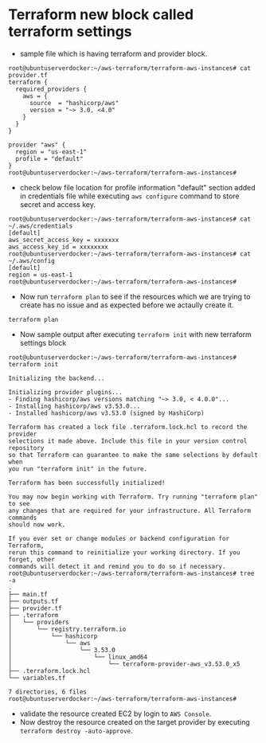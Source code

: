 # Terraform new block called terraform settings
- sample file which is having terraform and provider block.
```
root@ubuntuserverdocker:~/aws-terraform/terraform-aws-instances# cat provider.tf
terraform {
  required_providers {
    aws = {
      source  = "hashicorp/aws"
      version = "~> 3.0, <4.0"
    }
  }
}

provider "aws" {
  region = "us-east-1"
  profile = "default"
}
root@ubuntuserverdocker:~/aws-terraform/terraform-aws-instances#
```

- check below file location for profile information "default" section added in credentials file while executing ```aws configure``` command to store secret and access key.
```
root@ubuntuserverdocker:~/aws-terraform/terraform-aws-instances# cat ~/.aws/credentials
[default]
aws_secret_access_key = xxxxxxx
aws_access_key_id = xxxxxxxx
root@ubuntuserverdocker:~/aws-terraform/terraform-aws-instances# cat ~/.aws/config
[default]
region = us-east-1
root@ubuntuserverdocker:~/aws-terraform/terraform-aws-instances#
```

- Now run ```terraform plan``` to see if the resources which we are trying to create has no issue and as expected before we actaully create it.
```
terraform plan
```

- Now sample output after executing ```terraform init``` with new terraform settings block
```
root@ubuntuserverdocker:~/aws-terraform/terraform-aws-instances# terraform init

Initializing the backend...

Initializing provider plugins...
- Finding hashicorp/aws versions matching "~> 3.0, < 4.0.0"...
- Installing hashicorp/aws v3.53.0...
- Installed hashicorp/aws v3.53.0 (signed by HashiCorp)

Terraform has created a lock file .terraform.lock.hcl to record the provider
selections it made above. Include this file in your version control repository
so that Terraform can guarantee to make the same selections by default when
you run "terraform init" in the future.

Terraform has been successfully initialized!

You may now begin working with Terraform. Try running "terraform plan" to see
any changes that are required for your infrastructure. All Terraform commands
should now work.

If you ever set or change modules or backend configuration for Terraform,
rerun this command to reinitialize your working directory. If you forget, other
commands will detect it and remind you to do so if necessary.
root@ubuntuserverdocker:~/aws-terraform/terraform-aws-instances# tree -a
.
├── main.tf
├── outputs.tf
├── provider.tf
├── .terraform
│   └── providers
│       └── registry.terraform.io
│           └── hashicorp
│               └── aws
│                   └── 3.53.0
│                       └── linux_amd64
│                           └── terraform-provider-aws_v3.53.0_x5
├── .terraform.lock.hcl
└── variables.tf

7 directories, 6 files
root@ubuntuserverdocker:~/aws-terraform/terraform-aws-instances#
```

- validate the resource created EC2 by login to ```AWS Console```.
- Now destroy the resource created on the target provider by executing ```terraform destroy -auto-approve```.